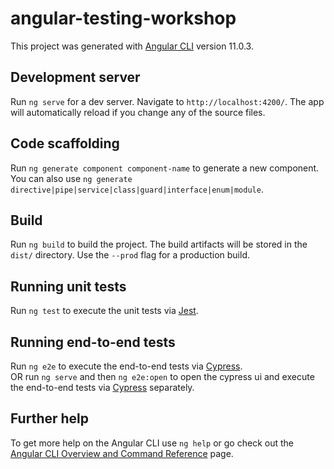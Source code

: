 # angular-testing-workshop

This project was generated with [Angular CLI](https://github.com/angular/angular-cli) version 11.0.3.

## Development server

Run `ng serve` for a dev server. Navigate to `http://localhost:4200/`. The app will automatically reload if you change any of the source files.

## Code scaffolding

Run `ng generate component component-name` to generate a new component. You can also use `ng generate directive|pipe|service|class|guard|interface|enum|module`.

## Build

Run `ng build` to build the project. The build artifacts will be stored in the `dist/` directory. Use the `--prod` flag for a production build.

## Running unit tests

Run `ng test` to execute the unit tests via [Jest](https://jestjs.io/).

## Running end-to-end tests

Run `ng e2e` to execute the end-to-end tests via [Cypress](https://www.cypress.io/). \
OR run `ng serve` and then `ng e2e:open` to open the cypress ui and execute the end-to-end tests via [Cypress](https://www.cypress.io/) separately.

## Further help

To get more help on the Angular CLI use `ng help` or go check out the [Angular CLI Overview and Command Reference](https://angular.io/cli) page.
